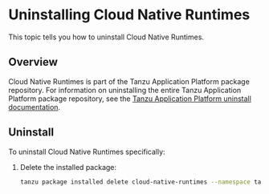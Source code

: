 # Uninstalling Cloud Native Runtimes

This topic tells you how to uninstall Cloud Native Runtimes.

## Overview

Cloud Native Runtimes is part of the Tanzu Application Platform package repository. For information on uninstalling the entire Tanzu Application Platform package repository, see the [Tanzu Application Platform uninstall documentation](https://docs.vmware.com/en/Tanzu-Application-Platform/1.5/tap/uninstall.html).

## Uninstall

To uninstall Cloud Native Runtimes specifically:

1. Delete the installed package:
    ```sh
    tanzu package installed delete cloud-native-runtimes --namespace tap-install
    ```
